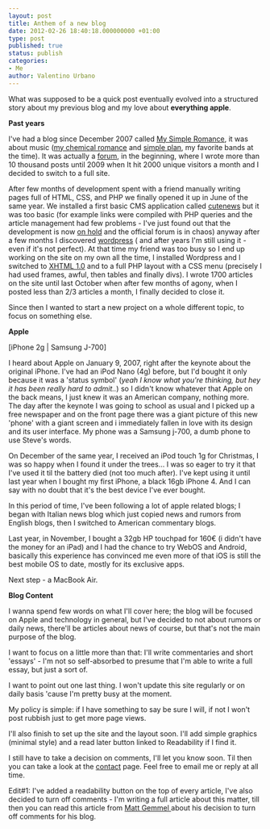 ```yaml
---
layout: post
title: Anthem of a new blog
date: 2012-02-26 18:40:18.000000000 +01:00
type: post
published: true
status: publish
categories:
- Me
author: Valentino Urbano 
---
```


What was supposed to be a quick post eventually evolved into a structured story about my previous blog and my love about **everything apple**.

**Past years**

I've had a blog since December 2007 called [My Simple Romance][0], it was about music ([my chemical romance][1] and [simple plan][2],  my favorite bands at the time). It was actually a [forum][3], in the beginning, where I wrote more than 10 thousand posts until 2009 when It hit 2000 unique visitors a month and I decided to switch to a full site.

After few months of development spent with a friend manually writing pages full of HTML, CSS, and PHP we finally opened it up in June of the same year. We installed a first basic CMS application called [cutenews][4] but it was too basic (for example links were compiled with PHP queries and the article management had few problems - I've just found out that the development is now [on hold][5] and the official forum is in chaos) anyway after a few months I discovered [wordpress][6] ( and after years I'm still using it - even if it's not perfect). At that time my friend was too busy so I end up working on the site on my own all the time, I installed Wordpress and I switched to [XHTML 1.0][7] and to a full PHP layout with a CSS menu (precisely I had used frames, awful, then tables and finally divs). I wrote 1700 articles on the site until last October when after few months of agony, when I posted less than 2/3 articles a month,  I finally decided to close it.

Since then I wanted to start a new project on a whole different topic, to focus on something else.

**Apple**


[iPhone 2g | Samsung J-700]

I heard about Apple on January 9,  2007, right after the keynote about the original iPhone. I've  had an iPod Nano (4g) before, but I'd bought it only because it was a 'status symbol' (_yeah I know what you're thinking, but hey it has been really hard to admit.._)  so I didn't know whatever that Apple on the back means, I just knew it was an American company, nothing more. The day after the keynote  I was going to school as usual and I picked up a free newspaper and on the front page there was a giant picture of this new 'phone' with a giant screen and i immediately fallen in love with its design and its user interface. My phone was a Samsung j-700, a dumb phone to use Steve's words.

On December of the same year, I received an iPod touch 1g for Christmas, I was so happy when I found it under the trees... I was so eager to try it that I've used it til the battery died (not too much after). I've kept using it until last year when I bought my first iPhone, a black 16gb iPhone 4\.  And I can say with no doubt that it's the best device I've ever bought.

In this period of time, I've been following a lot of apple related blogs; I began with Italian news blog which just copied news and rumors from English blogs, then I switched to American commentary blogs.

Last year, in November, I bought a 32gb HP touchpad for 160€ (i didn't have the money for an iPad) and I had the chance to try WebOS and Android, basically this experience has convinced me even more of that iOS  is still the best mobile OS to date, mostly for its exclusive apps.

Next step - a MacBook Air.

**Blog  Content**

I wanna spend few words on what I'll cover here; the blog will be focused on Apple and technology in general, but I've decided to not about rumors or daily news, there'll be articles about news of course, but that's not the main purpose of the blog.

I want to focus on a little more than that: I'll write commentaries and short 'essays' - I'm not so self-absorbed to presume that I'm able to write a full essay, but just a sort of.

I want to point out one last thing. I won't update this site regularly or on daily basis 'cause I'm pretty busy at the moment.

My policy is simple:  if I have something to say be sure I will, if not I won't post rubbish just to get more page views.

I'll also finish to set up the site and the layout soon. I'll add simple graphics (minimal style)  and a read later button linked to Readability if I find it.

I still have to take a decision on comments, I'll let you know soon. Til then you can take a look at the [contact][10] page. Feel free to email me or reply at all time.

Edit\#1:  I've added a readability button on the top of every article, I've also decided to turn off comments - I'm writing a full article about this matter, till then you can read this article from [Matt Gemmel ][11] about his decision to turn off comments  for his blog.


[0]: http://mysimpleromance.altervista.org
[1]: http://mychemicalromance.com
[2]: http://simpleplan.com
[3]: http://mysimpleromance.forumcommunity.net
[4]: http://cutephp.com/
[5]: http://cutephp.com/forum/index.php?showtopic=41787
[6]: http://wordpress.org
[7]: http://en.wikipedia.org/wiki/XHTML
[8]: /anthem-of-a-new-blog.html
[9]: /anthem-of-a-new-blog.html
[10]: /about
[11]: http://mattgemmell.com/2011/11/29/comments-off/